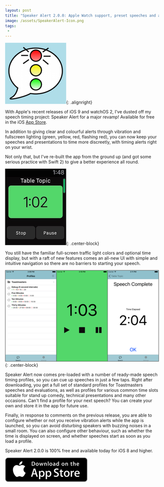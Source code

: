 ```yaml
---
layout: post
title: "Speaker Alert 2.0.0: Apple Watch support, preset speeches and an all-new design"
image: /assets/SpeakerAlert-Icon.png
tags:
 -
---
```


![](/assets/SpeakerAlert-Icon.png){: .alignright}

With Apple's recent releases of iOS 9 and watchOS 2, I've dusted off my speech timing project: Speaker Alert for a major revamp! Available for free in the iOS [App Store](https://itunes.apple.com/us/app/speaker-alert/id488585337?mt=8).

In addition to giving clear and colourful alerts through vibration and fullscreen lighting (green, yellow, red, flashing red), you can now keep your speeches and presentations to time more discreetly, with timing alerts right on your wrist.

Not only that, but I've re-built the app from the ground up (and got some serious practice with Swift 2) to give a better experience all round.

![](/assets/speakeralert2-screenshot-watch.jpg){: .center-block}

You still have the familiar full-screen traffic light colors and optional time display, but with a raft of new features comes an all-new UI with simple and intuitive navigation so there are no barriers to starting your speech.

![](/assets/speakeralert2-screenshots-overview.png){: .center-block}

Speaker Alert now comes pre-loaded with a number of ready-made speech timing profiles, so you can cue up speeches in just a few taps. Right after downloading, you get a full set of standard profiles for Toastmasters speeches and evaluations, as well as profiles for various common time slots suitable for stand up comedy, technical presentations and many other occasions. Can't find a profile for your next speech? You can create your own and store it in the app for future use.

Finally, in response to comments on the previous release, you are able to configure whether or not you receive vibration alerts while the app is launched, so you can avoid disturbing speakers with buzzing noises in a small room. You can also configure other behaviour, such as whether the time is displayed on screen, and whether speeches start as soon as you load a profile.

Speaker Alert 2.0.0 is 100% free and available today for iOS 8 and higher.

[![](/assets/appstore-badge.svg)](https://itunes.apple.com/us/app/speaker-alert/id488585337?mt=8)
